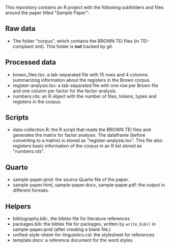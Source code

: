 This repository contains an R project with the following subfolders and files around the paper titled "Sample Paper":

## Raw data
- The folder "corpus", which contains the BROWN TEI files (in TEI-compliant xml).
This folder is **not** tracked by git.

## Processed data
- brown_files.tsv: a tab-separated file with 15 rows and 4 columns summarizing information
about the registers in the Brown corpus.
- register-analysis.tsv: a tab-separated file with one row per Brown file and one column per factor for the factor analysis.
- numbers.rds: an R object with the number of files, tokens, types and registers in the corpus.

## Scripts
- data-collection.R: the R script that reads the BROWN TEI files and generates the matrix
for factor analysis. The dataframe (before converting to a matrix) is stored as "register-analysis.tsv". This file also registers basic information of the corpus in an R list stored as "numbers.rds".

## Quarto
- sample-paper.qmd: the source Quarto file of the paper.
- sample-paper.html, sample-paper.docx, sample-paper.pdf: the output in different formats.

## Helpers
- bibliography.bib:, the bibtex file for literature references
- packages.bib: the bibtex file for packages, written by `write_bib()` in sample-paper.qmd (after creating a blank file.)
- unified-style-sheet-for-linguistics.csl: the stylesheet for references
- template.docx: a reference document for the word styles.
